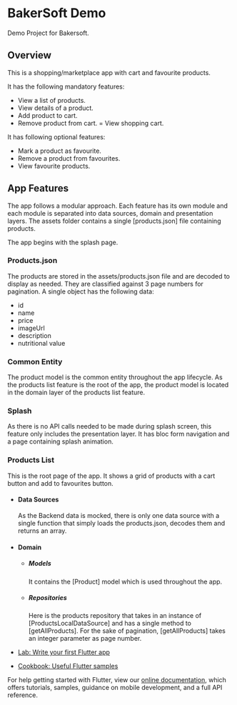 # BakerSoft Demo

Demo Project for Bakersoft.

## Overview

This is a shopping/marketplace app with cart and favourite products.

It has the following mandatory features:
- View a list of products.
- View details of a product. 
- Add product to cart. 
- Remove product from cart. 
= View shopping cart.

It has following optional features:
- Mark a product as favourite. 
- Remove a product from favourites.
- View favourite products.

## App Features
The app follows a modular approach. Each feature has its own module and each module is separated into data sources, domain and presentation layers. The assets folder contains a single [products.json] file containing products.

The app begins with the splash page.

### Products.json
The products are stored in the assets/products.json file and are decoded to display as needed. They are classified against 3 page numbers for pagination. A single object has the following data:
- id
- name
- price
- imageUrl
- description
- nutritional value


### Common Entity 
The product model is the common entity throughout the app lifecycle. As the products list feature is the 
root of the app, the product model is located in the domain layer of the products list feature.

### Splash
As there is no API calls needed to be made during splash screen, this feature only includes the presentation layer. It has bloc form navigation and a page containing splash animation. 

### Products List
This is the root page of the app. It shows a grid of products with a cart button and add to favourites button.

- #### Data Sources
    As the Backend data is mocked, there is only one data source with a single function that simply loads the products.json, decodes them and returns an array.
- #### Domain
    - ##### Models
        It contains the [Product] model which is used throughout the app. 
    - ##### Repositories
        Here is the products repository that takes in an instance of [ProductsLocalDataSource] and has a single method to [getAllProducts]. For the sake of pagination, [getAllProducts] takes an integer parameter as page number. 







- [Lab: Write your first Flutter app](https://flutter.dev/docs/get-started/codelab)
- [Cookbook: Useful Flutter samples](https://flutter.dev/docs/cookbook)

For help getting started with Flutter, view our
[online documentation](https://flutter.dev/docs), which offers tutorials,
samples, guidance on mobile development, and a full API reference.
